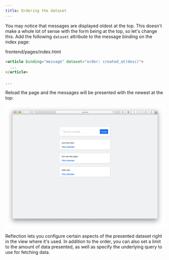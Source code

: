 ```yaml
---
title: Ordering the dataset
---
```


You may notice that messages are displayed oldest at the top. This doesn't make a whole lot of sense with the form being at the top, so let's change this. Add the following `dataset` attribute to the message binding on the index page:

<div class="filename">
  frontend/pages/index.html
</div>

```html
<article binding="message" dataset="order: created_at(desc)">
  ...
</article>

...
```

Reload the page and the messages will be presented with the newest at the top:

![Pakyow Example: Ordered Message List](https://github.com/metabahn/pakyow-marketing-public/raw/master/docs/common/images/hello-example-screen-9.png "Pakyow Example: Ordered Message List")

Reflection lets you configure certain aspects of the presented dataset right in the view where it's used. In addition to the order, you can also set a limit to the amount of data presented, as well as specify the underlying query to use for fetching data.
